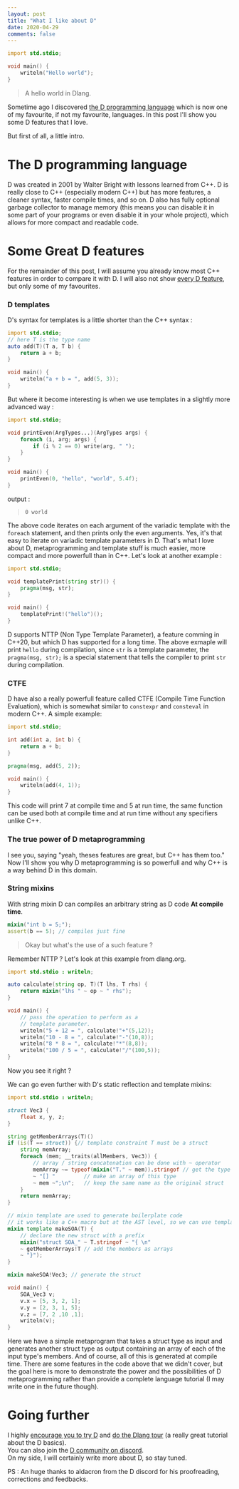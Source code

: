 ```yaml
---
layout: post
title: "What I like about D"
date: 2020-04-29
comments: false
---
```


```d
import std.stdio;

void main() {
	writeln("Hello world");
}
```
> A hello world in Dlang.

Sometime ago I discovered [the D programming language](https://dlang.org/) which is now one of my favourite, if not my favourite, languages.
In this post I'll show you some D features that I love.

But first of all, a little intro.

# The D programming language 

D was created in 2001 by Walter Bright with lessons learned from C++. D is really close to C++ (especially modern C++) but has more features, a cleaner syntax, faster compile times, and so on.
D also has fully optional garbage collector to manage memory (this means you can disable it in some part of your programs or even disable it in your whole project), which allows for more compact and readable code.


# Some Great D features

For the remainder of this post, I will assume you already know most C++ features in order to compare it with D.
I will also not show [every D feature](https://dlang.org/spec/spec.html), but only some of my favourites.

### D templates

D's syntax for templates is a little shorter than the C++ syntax :
```d
import std.stdio;
// here T is the type name
auto add(T)(T a, T b) {
	return a + b;
}

void main() {
	writeln("a + b = ", add(5, 3));
}
```
But where it become interesting is when we use templates in a slightly more advanced way :

```d
import std.stdio;

void printEven(ArgTypes...)(ArgTypes args) {
	foreach (i, arg; args) {
		if (i % 2 == 0) write(arg, " ");
	}
}

void main() {
	printEven(0, "hello", "world", 5.4f);
}
```
output : 
> ``` 0 world ```

The above code iterates on each argument of the variadic template with the ```foreach``` statement, and then prints only the even arguments. Yes, it's that easy to iterate on variadic template parameters in D.
That's what I love about D, metaprogramming and template stuff is much easier, more compact and more powerfull than in C++.
Let's look at another example :
```d
import std.stdio;

void templatePrint(string str)() {
	pragma(msg, str);
}

void main() {
	templatePrint!("hello")();
}
```
D supports NTTP (Non Type Template Parameter), a feature comming in C++20, but which D has supported for a long time.
The above exmaple will print ```hello``` during compilation, since ```str``` is a template parameter, the ```pragma(msg, str);``` is a special statement that tells the compiler to print ``` str ``` during compilation.


### CTFE 

D have also a really powerfull feature called CTFE (Compile Time Function Evaluation), which is somewhat similar to ```constexpr``` and ```consteval``` in modern C++.
A simple example:
```d
import std.stdio;

int add(int a, int b) {
	return a + b;
}

pragma(msg, add(5, 2));

void main() {
	writeln(add(4, 1));
}
```

This code will print 7 at compile time and 5 at run time, the same function can be used both at compile time and at run time without any specifiers unlike C++.

### The true power of D metaprogramming

I see you, saying "yeah, theses features are great, but C++ has them too."
Now I'll show you why D metaprogramming is so powerfull and why C++ is a way behind D in this domain.

### String mixins  
With string mixin D can compiles an arbitrary string as D code __At compile time__.

```d
mixin("int b = 5;");
assert(b == 5); // compiles just fine
```
> Okay but what's the use of a such feature ?

Remember NTTP ?
Let's look at this example from dlang.org.

```d
import std.stdio : writeln;

auto calculate(string op, T)(T lhs, T rhs) {
    return mixin("lhs " ~ op ~ " rhs");
}

void main() {
    // pass the operation to perform as a
    // template parameter.
    writeln("5 + 12 = ", calculate!"+"(5,12));
    writeln("10 - 8 = ", calculate!"-"(10,8));
    writeln("8 * 8 = ", calculate!"*"(8,8));
    writeln("100 / 5 = ", calculate!"/"(100,5));
}
```

Now you see it right ?

We can go even further with D's static reflection and template mixins:

```d
import std.stdio : writeln;

struct Vec3 {
    float x, y, z;
}

string getMemberArrays(T)()
if (is(T == struct)) {// template constraint T must be a struct
    string memArray;
    foreach (mem; __traits(allMembers, Vec3)) {
        // array / string concatenation can be done with ~ operator
        memArray ~= typeof(mixin("T." ~ mem)).stringof // get the type name of the current member
        ~ "[] "         // make an array of this type 
        ~ mem ~";\n";   // keep the same name as the original struct
    }
    return memArray;
}

// mixin template are used to generate boilerplate code
// it works like a C++ macro but at the AST level, so we can use template parameters with it.
mixin template makeSOA(T) {
    // declare the new struct with a prefix
    mixin("struct SOA_" ~ T.stringof ~ "{ \n" 
    ~ getMemberArrays!T // add the members as arrays
    ~ "}");
}

mixin makeSOA!Vec3; // generate the struct

void main() {
    SOA_Vec3 v;
    v.x = [5, 3, 2, 1];
    v.y = [2, 3, 1, 5];
    v.z = [7, 2 ,10 ,1];
    writeln(v);
}
```

Here we have a simple metaprogram that takes a struct type as input and generates another struct type as output containing an array of each of the input type's members.
And of course, all of this is generated at compile time. 
There are some features in the code above that we didn't cover, but the goal here is more to demonstrate the power and the possibilities of D metaprogramming rather than provide a complete language tutorial (I may write one in the future though).


# Going further

I highly [encourage you to try D](https://dlang.org/) and [do the Dlang tour](https://tour.dlang.org/) (a really great tutorial about the D basics).  
You can also join the [D community on discord](https://discordapp.com/invite/bMZk9Q4).  
On my side, I will certainly write more about D, so stay tuned.

PS : An huge thanks to aldacron from the D discord for his proofreading, corrections and feedbacks.